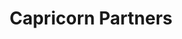 ---
layout: firm_page
title: "Capricorn Partners"
id: "capricorn.be"
permalink: "/capricornpartnerscapricorn.be/"
website: "https://capricorn.be/en"
offices: "Leuven (Belgium)"
investment_stages: "Series A, Series B, Series C"
portfolio_companies: "Harvia, Waste Management, Thermador Groupe, Zozio, Neotiv, Thryve, Virovet, InsectSence, Prolupin, Financière de Tubize, Kingspan, FEops, Mainstay Medical, Andritz, Finquest, Xi’an Thiebaut, Spectricity"
portfolio_link: "https://capricorn.be/en/portfolio-items"
investment_markets: "Digital Technologies, Health Technologies, Clean Technologies"
founded_year: "1993"
description: "Capricorn Partners is a unique independent manager of venture capital, growth capital, and quoted equity funds, focusing on innovative companies using technology as a competitive advantage and delivering positive impact. They concentrate on digital, health, and clean technologies in Europe, with a specific China strategy through their Fusion fund."
linkedin: "https://www.linkedin.com/company/capricorn-venture-partners/mycompany/"
twitter: ""
instagram: ""
team_page: "https://capricorn.be/en/team-members"
investor_type: "Venture Capital, Private Equity"
crunchbase: "https://www.crunchbase.com/organization/capricorn-partners"
pitchbook: "https://pitchbook.com/profiles/investor/11145-52"

# SEO Optimization
meta_title: "Capricorn Partners - VC Firm - projectstartups.com"
meta_description: "Capricorn Partners, Capricorn Partners is a unique independent manager of venture capital, growth capital, and quoted equity funds, focusing on innovative companies using..."
meta_keywords: "Capricorn Partners, Digital Technologies, Health Technologies, Clean Technologies, VC firm, venture capital, startup investor, projectstartups.com"
canonical_url: "https://vc.projectstartups.com/capricornpartnerscapricorn.be/"
---
